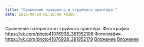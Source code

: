 ```yaml
---
title: "Сравнение лазерного и струйного принтера."
date: 2015-09-24 01:18:00 +0300
---
```


Сравнение лазерного и струйного принтера.
Фотография
<a class="vk-attach" href="https://vk.com/photo41076938_381952106">https://vk.com/photo41076938_381952106</a>
Фотография
<a class="vk-attach" href="https://vk.com/photo41076938_381952179">https://vk.com/photo41076938_381952179</a>
<a class="vk-attach" href="https://vk.com/photo41076938_381952106">Вложение</a>
<a class="vk-attach" href="https://vk.com/photo41076938_381952179">Вложение</a>
